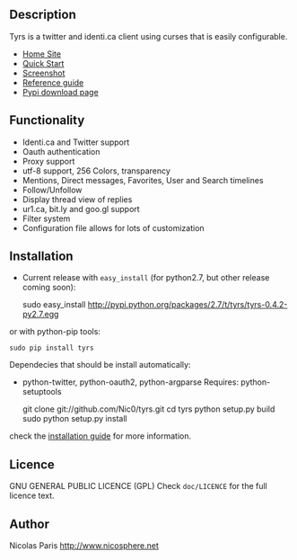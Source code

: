 Description
-----------

Tyrs is a twitter and identi.ca client using curses that is easily configurable.

- [Home Site](http://tyrs.nicosphere.net)
- [Quick Start](http://tyrs.nicosphere.net/quick_start.html)
- [Screenshot](http://tyrs.nicosphere.net/screenshot.html)
- [Reference guide](http://tyrs.nicosphere.net/reference.html)
- [Pypi download page](http://pypi.python.org/pypi/tyrs)

Functionality
--------------

- Identi.ca and Twitter support
- Oauth authentication
- Proxy support
- utf-8 support, 256 Colors, transparency
- Mentions, Direct messages, Favorites, User and Search timelines
- Follow/Unfollow
- Display thread view of replies
- ur1.ca, bit.ly and goo.gl support
- Filter system
- Configuration file allows for lots of customization

Installation
------------

* Current release with `easy_install` (for python2.7, but other release coming soon):
    
    sudo easy_install http://pypi.python.org/packages/2.7/t/tyrs/tyrs-0.4.2-py2.7.egg

or with python-pip tools:

    sudo pip install tyrs

Dependecies that should be install automatically:
* python-twitter, python-oauth2, python-argparse
Requires: python-setuptools

    git clone git://github.com/Nic0/tyrs.git
    cd tyrs
    python setup.py build
    sudo python setup.py install

check the [installation guide](http://tyrs.nicosphere.net/reference.html#installation) for more information.

Licence
-------

GNU GENERAL PUBLIC LICENCE (GPL)
Check `doc/LICENCE` for the full licence text.

Author
------

Nicolas Paris
http://www.nicosphere.net
